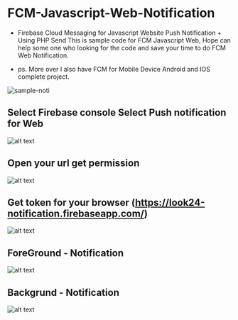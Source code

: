 # FCM-Javascript-Web-Notification
* Firebase Cloud Messaging for Javascript Website Push Notification + Using PHP Send
This is sample code for FCM Javascript Web, Hope can help some one who looking for the code and save your time to do FCM Web Notification.

* ps. More over I also have FCM for Mobile Device Android and IOS complete project.

![sample-noti](https://firebasestorage.googleapis.com/v0/b/look24-notification.appspot.com/o/FC-Web-noti.gif?alt=media&token=c9c12ce7-d9b7-4ca1-a5a0-49b4c17baa61)

## Select Firebase console Select Push notification for Web
![alt text](https://firebasestorage.googleapis.com/v0/b/look24-notification.appspot.com/o/Firebase-Cloud-Messaging.png?alt=media&token=3d17bb90-7d7b-4d98-adb6-1ab49212c4d9)

## Open your url get permission
![alt text](https://firebasestorage.googleapis.com/v0/b/look24-notification.appspot.com/o/Grant-permission.png?alt=media&token=d641b408-9501-4467-a817-17be502f601d)

## Get token for your browser (https://look24-notification.firebaseapp.com/)
![alt text](https://firebasestorage.googleapis.com/v0/b/look24-notification.appspot.com/o/get-browser-fcm-token.png?alt=media&token=7146b89c-78b3-4818-805c-8762bfd52d2e)

## ForeGround - Notification 
![alt text](https://firebasestorage.googleapis.com/v0/b/look24-notification.appspot.com/o/FCM-Web-Push-ForeGround-Pravee-Wiangin.png?alt=media&token=f9b663eb-ecd0-407f-be5b-a259c0c6960c)

## Backgrund - Notification
![alt text](https://firebasestorage.googleapis.com/v0/b/look24-notification.appspot.com/o/FCM-Web-Push-Background-Pravee-Wiangin.png?alt=media&token=2a875697-b8e2-41bf-81e9-5ae6b4d9745e)
